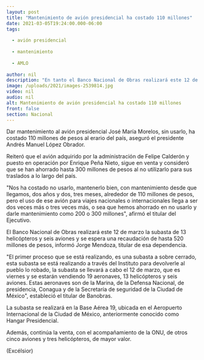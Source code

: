 ```yaml
---
layout: post
title: "Mantenimiento de avión presidencial ha costado 110 millones"
date: 2021-03-05T19:24:00.000-06:00
tags:
  
  - avión presidencial
  
  - mantenimiento
  
  - AMLO
  
author: nil
description: "En tanto el Banco Nacional de Obras realizará este 12 de marzo la subasta de 13 helicópteros y seis aviones; se espera una recaudación de hasta 520 mdp"
image: /uploads/2021/images-2539814.jpg
video: nil
audio: nil
alt: Mantenimiento de avión presidencial ha costado 110 millones
front: false
section: Nacional
---
```


Dar mantenimiento al avión presidencial José María Morelos, sin usarlo, ha costado 110 millones de pesos al erario del país, aseguró el presidente Andrés Manuel López Obrador.

Reiteró que el avión adquirido por la administración de Felipe Calderón y puesto en operación por Enrique Peña Nieto, sigue en venta y consideró que se han ahorrado hasta 300 millones de pesos al no utilizarlo para sus traslados a lo largo del país.

"Nos ha costado no usarlo, mantenerlo bien, con mantenimiento desde que llegamos, dos años y dos, tres meses, alrededor de 110 millones de pesos, pero el uso de ese avión para viajes nacionales o internacionales llega a ser dos veces más o tres veces más, o sea que hemos ahorrado en no usarlo y darle mantenimiento como 200 o 300 millones", afirmó el titular del Ejecutivo.

El Banco Nacional de Obras realizará este 12 de marzo la subasta de 13 helicópteros y seis aviones y se espera una recaudación de hasta 520 millones de pesos, informó Jorge Mendoza, titular de esa dependencia.

"El primer proceso que se está realizando, es una subasta a sobre cerrado, esta subasta se está realizando a través del Instituto para devolverle al pueblo lo robado, la subasta se llevará a cabo el 12 de marzo, que es viernes y se estarán vendiendo 19 aeronaves, 13 helicópteros y seis aviones. Estas aeronaves son de la Marina, de la Defensa Nacional, de presidencia, Conagua y de la Secretaría de seguridad de la Ciudad de México", estableció el titular de Banobras.

La subasta se realizará en la Base Aérea 19, ubicada en el Aeropuerto Internacional de la Ciudad de México, anteriormente conocido como Hangar Presidencial.

Además, continúa la venta, con el acompañamiento de la ONU, de otros cinco aviones y tres helicópteros, de mayor valor.

(Excélsior)